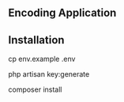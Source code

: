 

## Encoding Application


## Installation

cp env.example .env

php artisan key:generate

composer install






